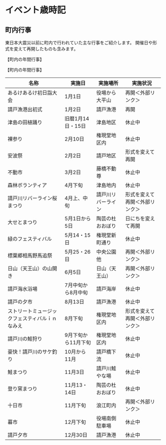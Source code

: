 # イベント歳時記

## 町内行事

東日本大震災以前に町内で行われていた主な行事をご紹介します。
開催日や形式を変えて再開したものも含みます。

【町内の年間行事】

【町内の年間行事】

| 名称 | 実施日 | 実施場所 | 実施状況 |
|------|--------|----------|----------|
| あるけあるけ初日詣大会 | 1月1日 | 役場から大平山 | 再開＜外部リンク＞ |
| 請戸漁港出初式 | 1月2日 | 請戸漁港 | 再開 |
| 津島の田植踊り | 旧暦1月14日・15日 | 津島地区 | 休止中 |
| 裸参り | 2月10日 | 権現堂地区内 | 休止中 |
| 安波祭 | 2月2日 | 請戸地区 | 形式を変えて再開 |
| 不動市 | 3月2日 | 藤橋不動尊 | 休止中 |
| 森林ボランティア | 4月下旬 | 津島地内 | 休止中 |
| 請戸川リバーライン桜まつり | 4月上、中旬 | 請戸川リバーライン | 形式を変えて再開＜外部リンク＞ |
| 大せとまつり | 5月1日から5日 | 陶芸の杜おおぼり | 日にちを変えて再開 |
| 緑のフェスティバル | 5月14・15日 | 権現堂新町通り | 休止中 |
| 標葉郷相馬野馬追祭 | 5月25・26日 | 中央公園他 | 再開＜外部リンク＞ |
| 日山（天王山）の山開き | 6月5日 | 日山（天王山） | 再開＜外部リンク＞ |
| 請戸海水浴場 | 7月中旬から8月中旬 | 請戸海岸 | 休止中 |
| 請戸の夕市 | 8月13日 | 請戸漁港 | 休止中 |
| ストリートミュージックフェスティバルｉｎなみえ | 8月下旬 | 権現堂地区内 | 形式を変えて再開＜外部リンク＞ |
| 請戸川の鮭狩り | 9月下旬から11月下旬 | 権現堂地区内 | 休止中 |
| 豪快！請戸川のサケ釣り | 10月から11月 | 請戸橋下流 | 休止中 |
| 鮭まつり | 11月3日 | 請戸川鮭やな場 | 休止中 |
| 登り窯まつり | 11月13・14日 | 陶芸の杜おおぼり | 休止中 |
| 十日市 | 11月下旬 | 浪江町内 | 再開＜外部リンク＞ |
| 暮市 | 12月下旬 | 役場南側駐車場 | 休止中 |
| 請戸夕市 | 12月30日 | 請戸漁港 | 休止中 |
